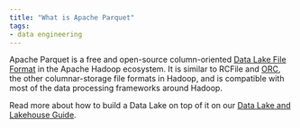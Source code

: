 ```yaml
---
title: "What is Apache Parquet"
tags:
- data engineering
---
```

Apache Parquet is a free and open-source column-oriented [Data Lake File Format](term/data%20lake%20file%20format.md) in the Apache Hadoop ecosystem. It is similar to RCFile and [ORC](term/orc.md), the other columnar-storage file formats in Hadoop, and is compatible with most of the data processing frameworks around Hadoop.

Read more about how to build a Data Lake on top of it on our [Data Lake and Lakehouse Guide](https://airbyte.com/blog/data-lake-lakehouse-guide-powered-by-table-formats-delta-lake-iceberg-hudi).